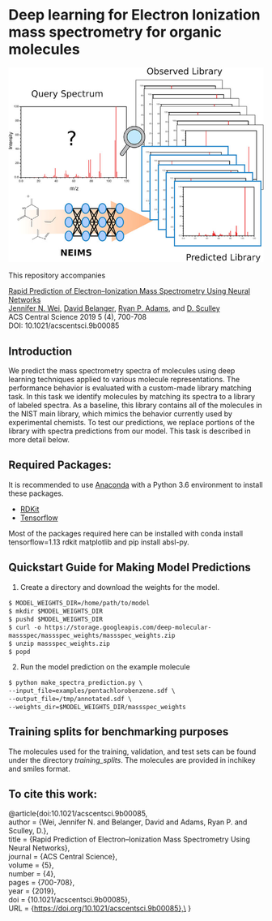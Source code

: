 # Deep learning for Electron Ionization mass spectrometry for organic molecules
![TOC](https://github.com/brain-research/deep-molecular-massspec/blob/master/neims_toc.jpeg?raw=true)

This repository accompanies

[Rapid Prediction of Electron–Ionization Mass Spectrometry Using Neural Networks](https://pubs.acs.org/doi/10.1021/acscentsci.9b00085)\
[Jennifer N. Wei](https://ai.google/research/people/JenniferNWei),
[David Belanger](https://davidbelanger.github.io/), [Ryan P. Adams](https://www.cs.princeton.edu/~rpa/),
and [D. Sculley](https://www.eecs.tufts.edu/~dsculley/)\
ACS Central Science 2019 5 (4), 700-708\
DOI: 10.1021/acscentsci.9b00085


## Introduction

We predict the mass spectrometry spectra of molecules using deep learning
techniques applied to various molecule representations. The performance behavior
is evaluated with a custom-made library matching task. In this task we identify
molecules by matching its spectra to a library of labeled spectra. As a
baseline, this library contains all of the molecules in the NIST main library,
which mimics the behavior currently used by experimental chemists. To test our
predictions, we replace portions of the library with spectra predictions from
our model. This task is described in more detail below.

## Required Packages:

It is recommended to use [Anaconda](https://www.anaconda.com/distribution/) with a Python 3.6 environment to install these packages.
-   [RDKit](https://www.rdkit.org/docs/Install.html)
-   [Tensorflow](https://www.tensorflow.org/install) 

Most of the packages required here can be installed with conda install tensorflow=1.13 rdkit matplotlib and pip install absl-py.

## Quickstart Guide for Making Model Predictions

1. Create a directory and download the weights for the model.

```
$ MODEL_WEIGHTS_DIR=/home/path/to/model
$ mkdir $MODEL_WEIGHTS_DIR
$ pushd $MODEL_WEIGHTS_DIR
$ curl -o https://storage.googleapis.com/deep-molecular-massspec/massspec_weights/massspec_weights.zip
$ unzip massspec_weights.zip
$ popd
```

2. Run the model prediction on the example molecule

```
$ python make_spectra_prediction.py \
--input_file=examples/pentachlorobenzene.sdf \
--output_file=/tmp/annotated.sdf \
--weights_dir=$MODEL_WEIGHTS_DIR/massspec_weights
```

## Training splits for benchmarking purposes
The molecules used for the training, validation, and test sets can be found under the
directory *training_splits*. The molecules are provided in
inchikey and smiles format.


## To cite this work:

@article{doi:10.1021/acscentsci.9b00085,\
author = {Wei, Jennifer N. and Belanger, David and Adams, Ryan P. and Sculley, D.},\
title = {Rapid Prediction of Electron–Ionization Mass Spectrometry Using Neural Networks},\
journal = {ACS Central Science},\
volume = {5},\
number = {4},\
pages = {700-708},\
year = {2019},\
doi = {10.1021/acscentsci.9b00085},\
URL = {https://doi.org/10.1021/acscentsci.9b00085},\
}
